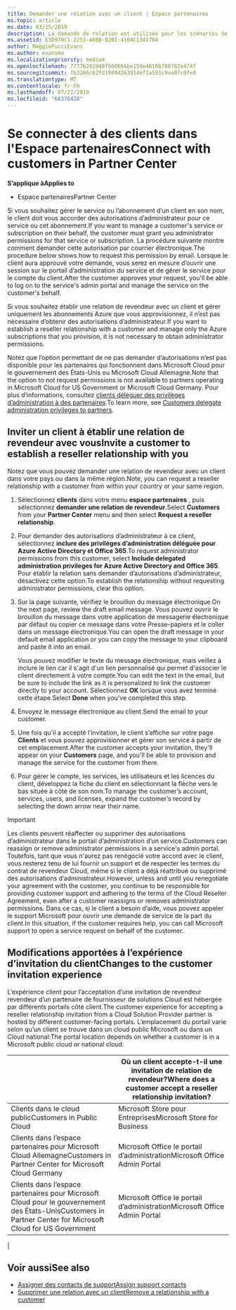 ```yaml
---
title: Demander une relation avec un client | Espace partenaires
ms.topic: article
ms.date: 03/15/2019
description: La demande de relation est utilisée pour les scénarios de type Multipartenaire et Multicanal. Elle est également utile si un client supprime vos privilèges d’administration délégués et que vous devez les restaurer pour fournir des services d’approvisionnement ou de support.
ms.assetid: E3D979C1-2253-408B-82B1-4104C1341704
author: MaggiePucciEvans
ms.author: evansma
ms.localizationpriority: medium
ms.openlocfilehash: 7777b281948f560666be154e4618b788782a474f
ms.sourcegitcommit: fb3266c62fd19994263914ef2a591c9aa07c0fe8
ms.translationtype: MT
ms.contentlocale: fr-FR
ms.lasthandoff: 07/22/2019
ms.locfileid: "68376428"
---
```

# <a name="connect-with-customers-in-partner-center"></a><span data-ttu-id="22f6f-104">Se connecter à des clients dans l'Espace partenaires</span><span class="sxs-lookup"><span data-stu-id="22f6f-104">Connect with customers in Partner Center</span></span>

<span data-ttu-id="22f6f-105">**S’applique à**</span><span class="sxs-lookup"><span data-stu-id="22f6f-105">**Applies to**</span></span>

-  <span data-ttu-id="22f6f-106">Espace partenaires</span><span class="sxs-lookup"><span data-stu-id="22f6f-106">Partner Center</span></span>

<span data-ttu-id="22f6f-107">Si vous souhaitez gérer le service ou l’abonnement d’un client en son nom, le client doit vous accorder des autorisations d’administrateur pour ce service ou cet abonnement.</span><span class="sxs-lookup"><span data-stu-id="22f6f-107">If you want to manage a customer's service or subscription on their behalf, the customer must grant you administrator permissions for that service or subscription.</span></span> <span data-ttu-id="22f6f-108">La procédure suivante montre comment demander cette autorisation par courrier électronique.</span><span class="sxs-lookup"><span data-stu-id="22f6f-108">The procedure below shows how to request this permission by email.</span></span> <span data-ttu-id="22f6f-109">Lorsque le client aura approuvé votre demande, vous serez en mesure d’ouvrir une session sur le portail d’administration du service et de gérer le service pour le compte du client.</span><span class="sxs-lookup"><span data-stu-id="22f6f-109">After the customer approves your request, you'll be able to log on to the service's admin portal and manage the service on the customer's behalf.</span></span>

<span data-ttu-id="22f6f-110">Si vous souhaitez établir une relation de revendeur avec un client et gérer uniquement les abonnements Azure que vous approvisionnez, il n’est pas nécessaire d’obtenir des autorisations d’administrateur.</span><span class="sxs-lookup"><span data-stu-id="22f6f-110">If you want to establish a reseller relationship with a customer and manage only the Azure subscriptions that you provision, it is not necessary to obtain administrator permissions.</span></span>

<span data-ttu-id="22f6f-111">Notez que l’option permettant de ne pas demander d’autorisations n’est pas disponible pour les partenaires qui fonctionnent dans Microsoft Cloud pour le gouvernement des États-Unis ou Microsoft Cloud Allemagne.</span><span class="sxs-lookup"><span data-stu-id="22f6f-111">Note that the option to not request permissions is not available to partners operating in Microsoft Cloud for US Government or Microsoft Cloud Germany.</span></span> <span data-ttu-id="22f6f-112">Pour plus d’informations, consultez [clients déléguer des privilèges d’administration à des partenaires](https://docs.microsoft.com/en-us/partner-center/customers_revoke_admin_privileges).</span><span class="sxs-lookup"><span data-stu-id="22f6f-112">To learn more, see [Customers delegate administration privileges to partners](https://docs.microsoft.com/en-us/partner-center/customers_revoke_admin_privileges).</span></span>


## <a name="invite-a-customer-to-establish-a-reseller-relationship-with-you"></a><span data-ttu-id="22f6f-113">Inviter un client à établir une relation de revendeur avec vous</span><span class="sxs-lookup"><span data-stu-id="22f6f-113">Invite a customer to establish a reseller relationship with you</span></span>

<span data-ttu-id="22f6f-114">Notez que vous pouvez demander une relation de revendeur avec un client dans votre pays ou dans la même région.</span><span class="sxs-lookup"><span data-stu-id="22f6f-114">Note, you can request a reseller relationship with a customer from within your country or your same region.</span></span>

1.  <span data-ttu-id="22f6f-115">Sélectionnez **clients** dans votre menu **espace partenaires** , puis sélectionnez **demander une relation de revendeur**.</span><span class="sxs-lookup"><span data-stu-id="22f6f-115">Select **Customers** from your **Partner Center** menu and then select **Request a reseller relationship**.</span></span>

2.  <span data-ttu-id="22f6f-116">Pour demander des autorisations d’administrateur à ce client, sélectionnez **inclure des privilèges d’administration déléguée pour Azure Active Directory et Office 365**.</span><span class="sxs-lookup"><span data-stu-id="22f6f-116">To request administrator permissions from this customer, select **Include delegated administration privileges for Azure Active Directory and Office 365**.</span></span> <span data-ttu-id="22f6f-117">Pour établir la relation sans demander d’autorisations d’administrateur, désactivez cette option.</span><span class="sxs-lookup"><span data-stu-id="22f6f-117">To establish the relationship without requesting administrator permissions, clear this option.</span></span> 

3.  <span data-ttu-id="22f6f-118">Sur la page suivante, vérifiez le brouillon du message électronique.</span><span class="sxs-lookup"><span data-stu-id="22f6f-118">On the next page, review the draft email message.</span></span> <span data-ttu-id="22f6f-119">Vous pouvez ouvrir le brouillon du message dans votre application de messagerie électronique par défaut ou copier ce message dans votre Presse-papiers et le coller dans un message électronique.</span><span class="sxs-lookup"><span data-stu-id="22f6f-119">You can open the draft message in your default email application or you can copy the message to your clipboard and paste it into an email.</span></span> 

    <span data-ttu-id="22f6f-120">Vous pouvez modifier le texte du message électronique, mais veillez à inclure le lien car il s'agit d'un lien personnalisé qui permet d'associer le client directement à votre compte.</span><span class="sxs-lookup"><span data-stu-id="22f6f-120">You can edit the text in the email, but be sure to include the link as it is personalized to link the customer directly to your account.</span></span> <span data-ttu-id="22f6f-121">Sélectionnez **OK** lorsque vous avez terminé cette étape.</span><span class="sxs-lookup"><span data-stu-id="22f6f-121">Select **Done** when you’ve completed this step.</span></span>

3.  <span data-ttu-id="22f6f-122">Envoyez le message électronique au client.</span><span class="sxs-lookup"><span data-stu-id="22f6f-122">Send the email to your customer.</span></span>

5.  <span data-ttu-id="22f6f-123">Une fois qu'il a accepté l’invitation, le client s’affiche sur votre page **Clients** et vous pouvez approvisionner et gérer son service à partir de cet emplacement.</span><span class="sxs-lookup"><span data-stu-id="22f6f-123">After the customer accepts your invitation, they'll appear on your **Customers** page, and you'll be able to provision and manage the service for the customer from there.</span></span>

 
6.  <span data-ttu-id="22f6f-124">Pour gérer le compte, les services, les utilisateurs et les licences du client, développez la fiche du client en sélectionnant la flèche vers le bas située à côté de son nom.</span><span class="sxs-lookup"><span data-stu-id="22f6f-124">To manage the customer’s account, services, users, and licenses, expand the customer’s record by selecting the down arrow near their name.</span></span>


> [!IMPORTANT]  
> <span data-ttu-id="22f6f-125">Les clients peuvent réaffecter ou supprimer des autorisations d’administrateur dans le portail d’administration d’un service.</span><span class="sxs-lookup"><span data-stu-id="22f6f-125">Customers can reassign or remove administrator permissions in a service's admin portal.</span></span> <span data-ttu-id="22f6f-126">Toutefois, tant que vous n'aurez pas renégocié votre accord avec le client, vous resterez tenu de lui fournir un support et de respecter les termes du contrat de revendeur Cloud, même si le client a déjà réattribué ou supprimé des autorisations d’administrateur.</span><span class="sxs-lookup"><span data-stu-id="22f6f-126">However, unless and until you renegotiate your agreement with the customer, you continue to be responsible for providing customer support and adhering to the terms of the Cloud Reseller Agreement, even after a customer reassigns or removes administrator permissions.</span></span> <span data-ttu-id="22f6f-127">Dans ce cas, si le client a besoin d’aide, vous pouvez appeler le support Microsoft pour ouvrir une demande de service de la part du client.</span><span class="sxs-lookup"><span data-stu-id="22f6f-127">In this situation, if the customer requires help, you can call Microsoft support to open a service request on behalf of the customer.</span></span>

## <a name="changes-to-the-customer-invitation-experience"></a><span data-ttu-id="22f6f-128">Modifications apportées à l’expérience d’invitation du client</span><span class="sxs-lookup"><span data-stu-id="22f6f-128">Changes to the customer invitation experience</span></span>

<span data-ttu-id="22f6f-129">L’expérience client pour l’acceptation d’une invitation de revendeur revendeur d’un partenaire de fournisseur de solutions Cloud est hébergée par différents portails côté client.</span><span class="sxs-lookup"><span data-stu-id="22f6f-129">The customer experience for accepting a reseller relationship invitation from a Cloud Solution Provider partner is hosted by different customer-facing portals.</span></span> <span data-ttu-id="22f6f-130">L’emplacement du portail varie selon qu’un client se trouve dans un cloud public Microsoft ou dans un Cloud national:</span><span class="sxs-lookup"><span data-stu-id="22f6f-130">The portal location depends on whether a customer is in a Microsoft public cloud or national cloud:</span></span> 

|  | <span data-ttu-id="22f6f-131">Où un client accepte-t-il une invitation de relation de revendeur?</span><span class="sxs-lookup"><span data-stu-id="22f6f-131">Where does a customer accept a reseller relationship invitation?</span></span> |
|---------|---------
| <span data-ttu-id="22f6f-132">Clients dans le cloud public</span><span class="sxs-lookup"><span data-stu-id="22f6f-132">Customers in Public Cloud</span></span> | <span data-ttu-id="22f6f-133">Microsoft Store pour Entreprises</span><span class="sxs-lookup"><span data-stu-id="22f6f-133">Microsoft Store for Business</span></span> |
| <span data-ttu-id="22f6f-134">Clients dans l’espace partenaires pour Microsoft Cloud Allemagne</span><span class="sxs-lookup"><span data-stu-id="22f6f-134">Customers in Partner Center for Microsoft Cloud Germany</span></span> | <span data-ttu-id="22f6f-135">Microsoft Office le portail d’administration</span><span class="sxs-lookup"><span data-stu-id="22f6f-135">Microsoft Office Admin Portal</span></span> |
| <span data-ttu-id="22f6f-136">Clients dans l’espace partenaires pour Microsoft Cloud pour le gouvernement des États-Unis</span><span class="sxs-lookup"><span data-stu-id="22f6f-136">Customers in Partner Center for Microsoft Cloud for US Government</span></span> | <span data-ttu-id="22f6f-137">Microsoft Office le portail d’administration</span><span class="sxs-lookup"><span data-stu-id="22f6f-137">Microsoft Office Admin Portal</span></span> |
|

## <a name="see-also"></a><span data-ttu-id="22f6f-138">Voir aussi</span><span class="sxs-lookup"><span data-stu-id="22f6f-138">See also</span></span>

- [<span data-ttu-id="22f6f-139">Assigner des contacts de support</span><span class="sxs-lookup"><span data-stu-id="22f6f-139">Assign support contacts</span></span>](assign-support-contacts.md)
- [<span data-ttu-id="22f6f-140">Supprimer une relation avec un client</span><span class="sxs-lookup"><span data-stu-id="22f6f-140">Remove a relationship with a customer</span></span>](remove-a-relationship.md)
